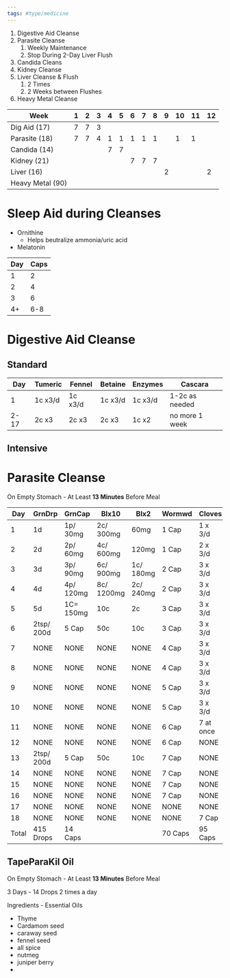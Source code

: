 ```yaml
---
tags: #type/medicine 
---
```


1. Digestive Aid Cleanse
2. Parasite Cleanse
	1. Weekly Maintenance
	2. Stop During 2-Day Liver Flush
3. Candida Cleans
4. Kidney Cleanse
5. Liver Cleanse & Flush
	1. 2 Times
	2. 2 Weeks between Flushes
6. Heavy Metal Cleanse

| Week             | 1   | 2   | 3   | 4   | 5   | 6   | 7   | 8   | 9   | 10  | 11  | 12  |
| ---------------- | --- | --- | --- | --- | --- | --- | --- | --- | --- | --- | --- | --- |
| Dig Aid (17)     | 7   | 7   | 3   |     |     |     |     |     |     |     |     |     |
| Parasite (18)    | 7   | 7   | 4   | 1   | 1   | 1   | 1   | 1   |     | 1   | 1   |     |
| Candida (14)     |     |     |     | 7   | 7   |     |     |     |     |     |     |     |
| Kidney (21)      |     |     |     |     |     | 7   | 7   | 7   |     |     |     |     |
| Liver (16)       |     |     |     |     |     |     |     |     | 2   |     |     | 2   | 
| Heavy Metal (90) |     |     |     |     |     |     |     |     |     |     |     |     |

# Sleep Aid during Cleanses
- Ornithine
	- Helps beutralize ammonia/uric acid
- Melatonin

| Day | Caps |
| --- | ---- |
| 1   | 2    |
| 2   | 4    |
| 3   | 6    | 
| 4+  | 6-8  |

# Digestive Aid Cleanse 

## Standard

| Day  | Tumeric | Fennel  | Betaine | Enzymes | Cascara        |
| ---- | ------- | ------- | ------- | ------- | -------------- |
| 1    | 1c x3/d | 1c x3/d | 1c x3/d | 1c x3/d | 1-2c as needed |
| 2-17 | 2c x3   | 2c x3   | 2c x3   | 1c x2   | no more 1 week |


## Intensive

# Parasite Cleanse

On Empty Stomach - At Least **13 Minutes** Before Meal

| Day   | GrnDrp     | GrnCap    | Blx10      | Blx2      | Wormwd  | Cloves    |
| ----- | ---------- | --------- | ---------- | --------- | ------- | --------- |
| 1     | 1d         | 1p/ 30mg  | 2c/ 300mg  | 60mg      | 1 Cap   | 1 x 3/d   |
| 2     | 2d         | 2p/ 60mg  | 4c/ 600mg  | 120mg     | 1 Cap   | 2 x 3/d   |
| 3     | 3d         | 3p/ 90mg  | 6c/ 900mg  | 1c/ 180mg | 2 Cap   | 3 x 3/d   |
| 4     | 4d         | 4p/ 120mg | 8c/ 1200mg | 2c/ 240mg | 2 Cap   | 3 x 3/d   |
| 5     | 5d         | 1C= 150mg | 10c        | 2c        | 3 Cap   | 3 x 3/d   |
| 6     | 2tsp/ 200d | 5 Cap     | 50c        | 10c       | 3 Cap   | 3 x 3/d   |
| 7     | NONE       | NONE      | NONE       | NONE      | 4 Cap   | 3 x 3/d   |
| 8     | NONE       | NONE      | NONE       | NONE      | 4 Cap   | 3 x 3/d   |
| 9     | NONE       | NONE      | NONE       | NONE      | 5 Cap   | 3 x 3/d   |
| 10    | NONE       | NONE      | NONE       | NONE      | 5 Cap   | 3 x 3/d   |
| 11    | NONE       | NONE      | NONE       | NONE      | 6 Cap   | 7 at once |
| 12    | NONE       | NONE      | NONE       | NONE      | 6 Cap   | NONE      |
| 13    | 2tsp/ 200d | 5 Cap     | 50c        | 10c       | 7 Cap   | NONE      |
| 14    | NONE       | NONE      | NONE       | NONE      | 7 Cap   | NONE      |
| 15    | NONE       | NONE      | NONE       | NONE      | 7 Cap   | NONE      |
| 16    | NONE       | NONE      | NONE       | NONE      | 7 Cap   | NONE      |
| 17    | NONE       | NONE      | NONE       | NONE      | NONE    | NONE      |
| 18    | NONE       | NONE      | NONE       | NONE      | NONE    | 7 Cap     |
| Total | 415 Drops  | 14 Caps   |            |           | 70 Caps | 95 Caps   |

## TapeParaKil Oil

On Empty Stomach - At Least **13 Minutes** Before Meal

3 Days - 14 Drops 2 times a day 

Ingredients - Essential Oils
- Thyme
- Cardamom seed
- caraway seed
- fennel seed
- all spice
- nutmeg
- juniper berry
- 